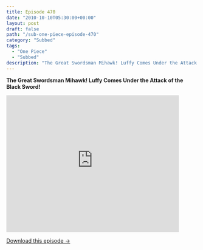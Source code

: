 ```yaml
---
title: Episode 470
date: "2010-10-10T05:30:00+00:00"
layout: post
draft: false
path: "/sub-one-piece-episode-470"
category: "Subbed"
tags:
  - "One Piece"
  - "Subbed"
description: "The Great Swordsman Mihawk! Luffy Comes Under the Attack of the Black Sword!"
---
```


**The Great Swordsman Mihawk! Luffy Comes Under the Attack of the Black Sword!**

<iframe width="640" height="360" src="https://www.rapidvideo.com/e/G6FRPEVYJD" frameborder="0" marginwidth=0 marginheight=0 scrolling=no allowfullscreen style="max-width:90%;"></iframe>

<a href="http://ouo.io/qs/eCodkFEQ?s=https://www.rapidvideo.com/d/G6FRPEVYJD" class="styled_a">Download this episode →</a>


